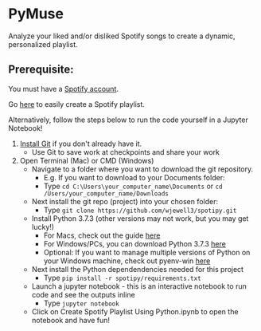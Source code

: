 # PyMuse
Analyze your liked and/or disliked Spotify songs to create a dynamic, personalized playlist. 

## Prerequisite: 
You must have a [Spotify account](https://accounts.spotify.com/en/login?continue=https).

Go [here](https://spotify-playlist-290119.uc.r.appspot.com/) to easily create a Spotify playlist.

Alternatively, follow the steps below to run the code yourself in a Jupyter Notebook!

1. [Install Git](https://git-scm.com/book/en/v2/Getting-Started-Installing-Git) if you don't already have it.
    - Use Git to save work at checkpoints and share your work 
2. Open Terminal (Mac) or CMD (Windows)
    - Navigate to a folder where you want to download the git repository. 
        - E.g. If you want to download to your Documents folder:
        - Type ```cd C:\Users\your_computer_name\Documents``` or ```cd /Users/your_computer_name/Downloads```
    - Next install the git repo (project) into your chosen folder:
        - Type ```git clone https://github.com/wjewell3/spotipy.git```
    - Install Python 3.7.3 (other versions may not work, but you may get lucky!)
        - For Macs, check out the guide [here](https://opensource.com/article/19/5/python-3-default-mac)
        - For Windows/PCs, you can download Python 3.7.3 [here](https://www.python.org/ftp/python/3.7.3/python-3.7.3-amd64-webinstall.exe)
        - Optional: If you want to manage multiple versions of Python on your Windows machine, check out pyenv-win [here](https://github.com/pyenv-win/pyenv-win)
    - Next install the Python dependendencies needed for this project
        - Type ```pip install -r spotipy/requirements.txt```
    - Launch a jupyter notebook - this is an interactive notebook to run code and see the outputs inline
        - Type ```jupyter notebook```
    - Click on Create Spotify Playlist Using Python.ipynb to open the notebook and have fun!
